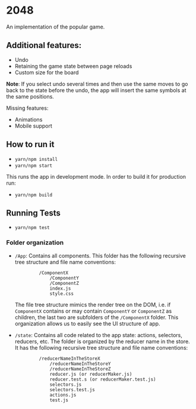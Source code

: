 
# 2048

An implementation of the popular game.

## Additional features:

* Undo
* Retaining the game state between page reloads
* Custom size for the board

**Note**: If you select undo several times and then use the same moves to go back to the state before the undo, the app will insert the same symbols at the same positions.

Missing features:

* Animations
* Mobile support

## How to run it

- `yarn/npm install`
- `yarn/npm start`

This runs the app in development mode. In order to build it for production run:

* `yarn/npm build`

## Running Tests

* `yarn/npm test`

### Folder organization

*  `/App`: Contains all components. This folder has the following recursive tree structure and file name conventions:

    	        /ComponentX
                    /ComponentY
                    /ComponentZ
                    index.js
                    style.css

    The file tree structure mimics the render tree on the DOM, i.e. if `ComponentX` contains or may contain `ComponentY` or `ComponentZ` as children, the last two are subfolders of the `/ComponentX` folder. This organization allows us to easily see the UI structure of app.

 * `/state`: Contains all code related to the app state: actions, selectors, reducers, etc. The folder is organized by the reducer name in the store. It has the following recursive tree structure and file name conventions:

                /reducerNameInTheStoreX
                    /reducerNameInTheStoreY
                    /reducerNameInTheStoreZ
                    reducer.js (or reducerMaker.js)
                    reducer.test.s (or reducerMaker.test.js)
                    selectors.js
                    selectors.test.js
                    actions.js
                    test.js

